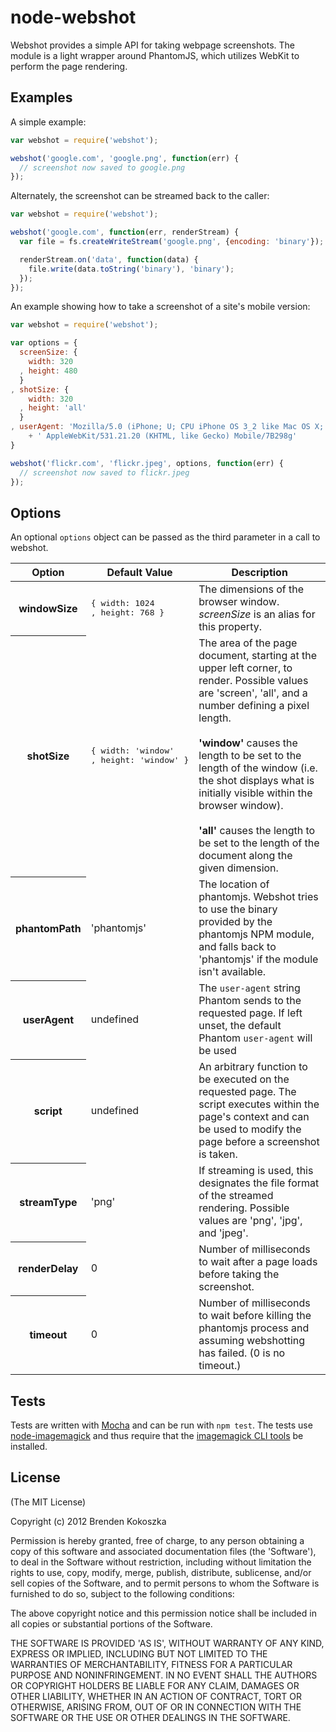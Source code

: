 # node-webshot

Webshot provides a simple API for taking webpage screenshots. The module is a light wrapper around PhantomJS, which utilizes WebKit to perform the page rendering. 

## Examples
A simple example:

```javascript
var webshot = require('webshot');

webshot('google.com', 'google.png', function(err) {
  // screenshot now saved to google.png 
});
```

Alternately, the screenshot can be streamed back to the caller:

```javascript
var webshot = require('webshot');

webshot('google.com', function(err, renderStream) {
  var file = fs.createWriteStream('google.png', {encoding: 'binary'});

  renderStream.on('data', function(data) {
    file.write(data.toString('binary'), 'binary');
  });
});
```

An example showing how to take a screenshot of a site's mobile version:

```javascript
var webshot = require('webshot');

var options = {
  screenSize: {
    width: 320
  , height: 480
  }
, shotSize: {
    width: 320
  , height: 'all'
  }
, userAgent: 'Mozilla/5.0 (iPhone; U; CPU iPhone OS 3_2 like Mac OS X; en-us)'
    + ' AppleWebKit/531.21.20 (KHTML, like Gecko) Mobile/7B298g'
}

webshot('flickr.com', 'flickr.jpeg', options, function(err) {
  // screenshot now saved to flickr.jpeg
});
```

## Options
An optional `options` object can be passed as the third parameter in a call to webshot.

<table>
  <thead>
    <tr>
      <th>Option</th>
      <th>Default Value</th>
      <th>Description</th>
    </tr>
  </thead>
  <tbody>
    <tr>
      <th>windowSize</th> 
      <td>
<pre>{ width: 1024
, height: 768 }</pre>
      </td>
      <td>The dimensions of the browser window. <em>screenSize</em> is an alias for this property.</td> 
    </tr>
    <tr>
      <th>shotSize</th> 
      <td>
<pre>{ width: 'window'
, height: 'window' }</pre>
      </td>
      <td>The area of the page document, starting at the upper left corner, to render.
      Possible values are 'screen', 'all', and a number defining a pixel length. 
      <br /> <br />
      <strong>'window'</strong> causes the length to be set to the length of the window (i.e. 
      the shot displays what is initially visible within the browser window).
      <br /> <br />
      <strong>'all'</strong> causes the length to be set to the length of the document along
      the given dimension. </td> 
    </tr>
    <tr>
      <th>phantomPath</th> 
      <td>'phantomjs'</td>
      <td>The location of phantomjs. Webshot tries to use the binary provided by the phantomjs NPM 
      module, and falls back to 'phantomjs' if the module isn't available.</td> 
    </tr>
    <tr>
      <th>userAgent</th> 
      <td>undefined</td>
      <td>The <code>user-agent</code> string Phantom sends to the requested page. If left unset, the default
      Phantom <code>user-agent</code> will be used</td> 
    </tr>
    <tr>
      <th>script</th> 
      <td>undefined</td>
      <td>An arbitrary function to be executed on the requested page. The script executes within the page's 
      context and can be used to modify the page before a screenshot is taken. 
      </td> 
    </tr>
    <tr>
      <th>streamType</th> 
      <td>'png'</td>
      <td>If streaming is used, this designates the file format of the streamed rendering. Possible values are 
      'png', 'jpg', and 'jpeg'.
      </td> 
    </tr> 
    <tr>
      <th>renderDelay</th>
      <td>0</td>
      <td>Number of milliseconds to wait after a page loads before taking the screenshot.
      </td> 
    </tr>
    <tr>
      <th>timeout</th>
      <td>0</td>
      <td>Number of milliseconds to wait before killing the phantomjs process and assuming webshotting has failed.
      (0 is no timeout.)
      </td>
    </tr>
  </tbody>
</table>

## Tests
Tests are written with [Mocha](http://visionmedia.github.com/mocha/) and can be run with `npm test`. The tests use
[node-imagemagick](http://github.com/rsms/node-imagemagick) and thus require that the 
[imagemagick CLI tools](http://www.imagemagick.org) be installed.

## License
(The MIT License)

Copyright (c) 2012 Brenden Kokoszka

Permission is hereby granted, free of charge, to any person obtaining a copy of this software and associated documentation files (the 'Software'), to deal in the Software without restriction, including without limitation the rights to use, copy, modify, merge, publish, distribute, sublicense, and/or sell copies of the Software, and to permit persons to whom the Software is furnished to do so, subject to the following conditions:

The above copyright notice and this permission notice shall be included in all copies or substantial portions of the Software.

THE SOFTWARE IS PROVIDED 'AS IS', WITHOUT WARRANTY OF ANY KIND, EXPRESS OR IMPLIED, INCLUDING BUT NOT LIMITED TO THE WARRANTIES OF MERCHANTABILITY, FITNESS FOR A PARTICULAR PURPOSE AND NONINFRINGEMENT. IN NO EVENT SHALL THE AUTHORS OR COPYRIGHT HOLDERS BE LIABLE FOR ANY CLAIM, DAMAGES OR OTHER LIABILITY, WHETHER IN AN ACTION OF CONTRACT, TORT OR OTHERWISE, ARISING FROM, OUT OF OR IN CONNECTION WITH THE SOFTWARE OR THE USE OR OTHER DEALINGS IN THE SOFTWARE.
